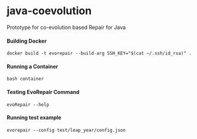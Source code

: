 # java-coevolution
Prototype for co-evolution based Repair for Java

#### Building Docker
```commandline
docker build -t evorepair --build-arg SSH_KEY="$(cat ~/.ssh/id_rsa)" .
```

#### Running a Container
```commandline
bash container
```

#### Testing EvoRepair Command
```commandline
evoRepair --help
```

#### Running test example
```commandline
evorepair --config test/leap_year/config.json
```
